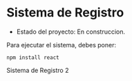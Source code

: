 <h1> Sistema de Registro </h1>

- Estado del proyecto: En construccion.

Para ejecutar el sistema, debes poner:

```npm install react```

Sistema de Registro 2
